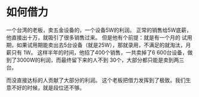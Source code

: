 # 如何借力
一个台湾的老板，卖五金设备的，一个设备5W的利润。 正常的销售给5W底薪，他直接出十万，就吸引了很多销售过来。 但是他有个前提：就是有一个月的
试用期，如果试用期能卖出去5台设备（就是25W），那就录用，不满足的就淘汰，月薪只有 1W。 这样半年的时间，他招了400个销售，一共卖掉了6
600台设备，做到了3000W的利润，而最终留下来的人不到 30个，大部分都只能是卖到两三台。

而没直接达标的人贡献了大部分的利润。 这个老板把借力发挥到了极致。我们生意不好的时候，就是段位还不够。
